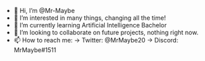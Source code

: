 - 👋 Hi, I’m @Mr-Maybe
- 👀 I’m interested in many things, changing all the time!
- 🌱 I’m currently learning Artificial Intelligence Bachelor
- 💞️ I’m looking to collaborate on future projects, nothing right now.
- 📫 How to reach me: 
-> Twitter: @MrMaybe20
-> Discord: MrMaybe#1511

<!---
Mr-Maybe/Mr-Maybe is a ✨ special ✨ repository because its `README.md` (this file) appears on your GitHub profile.
You can click the Preview link to take a look at your changes.
--->
